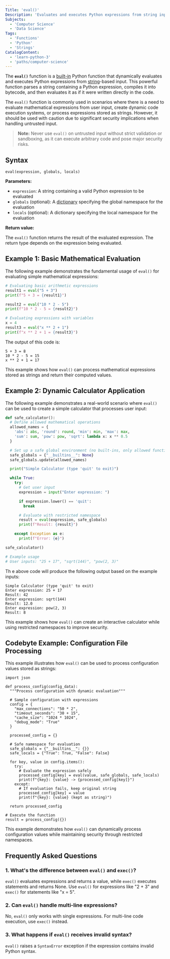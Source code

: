 ```yaml
---
Title: 'eval()'
Description: 'Evaluates and executes Python expressions from string input dynamically.'
Subjects:
  - 'Computer Science'
  - 'Data Science'
Tags:
  - 'Functions'
  - 'Python'
  - 'Strings'
CatalogContent:
  - 'learn-python-3'
  - 'paths/computer-science'
---
```


The **`eval()`** function is a [built-in](https://www.codecademy.com/resources/docs/python/built-in-functions) Python function that dynamically evaluates and executes Python expressions from [string](https://www.codecademy.com/resources/docs/python/strings)-based input. This powerful function parses a string containing a Python expression, compiles it into bytecode, and then evaluates it as if it were written directly in the code.

The `eval()` function is commonly used in scenarios where there is a need to evaluate mathematical expressions from user input, create dynamic code execution systems, or process expressions stored as strings. However, it should be used with caution due to significant security implications when handling untrusted input.

> **Note:** Never use `eval()` on untrusted input without strict validation or sandboxing, as it can execute arbitrary code and pose major security risks.

## Syntax

```pseudo
eval(expression, globals, locals)
```

**Parameters:**

- `expression`: A string containing a valid Python expression to be evaluated
- `globals` (optional): A [dictionary](https://www.codecademy.com/resources/docs/python/dictionaries) specifying the global namespace for the evaluation
- `locals` (optional): A dictionary specifying the local namespace for the evaluation

**Return value:**

The `eval()` function returns the result of the evaluated expression. The return type depends on the expression being evaluated.

## Example 1: Basic Mathematical Evaluation

The following example demonstrates the fundamental usage of `eval()` for evaluating simple mathematical expressions:

```py
# Evaluating basic arithmetic expressions
result1 = eval("5 + 3")
print(f"5 + 3 = {result1}")

result2 = eval("10 * 2 - 5")
print(f"10 * 2 - 5 = {result2}")

# Evaluating expressions with variables
x = 4
result3 = eval("x ** 2 + 1")
print(f"x ** 2 + 1 = {result3}")
```

The output of this code is:

```shell
5 + 3 = 8
10 * 2 - 5 = 15
x ** 2 + 1 = 17
```

This example shows how `eval()` can process mathematical expressions stored as strings and return their computed values.

## Example 2: Dynamic Calculator Application

The following example demonstrates a real-world scenario where `eval()` can be used to create a simple calculator that processes user input:

```py
def safe_calculator():
  # Define allowed mathematical operations
  allowed_names = {
    'abs': abs, 'round': round, 'min': min, 'max': max,
    'sum': sum, 'pow': pow, 'sqrt': lambda x: x ** 0.5
  }

  # Set up a safe global environment (no built-ins, only allowed functions)
  safe_globals = {"__builtins__": None}
  safe_globals.update(allowed_names)

  print("Simple Calculator (type 'quit' to exit)")

  while True:
    try:
      # Get user input
      expression = input("Enter expression: ")

      if expression.lower() == 'quit':
        break

      # Evaluate with restricted namespace
      result = eval(expression, safe_globals)
      print(f"Result: {result}")

    except Exception as e:
      print(f"Error: {e}")

safe_calculator()

# Example usage
# User inputs: "25 + 17", "sqrt(144)", "pow(2, 3)"
```

Th e above code will produce the following output based on the example inputs:

```shell
Simple Calculator (type 'quit' to exit)
Enter expression: 25 + 17
Result: 42
Enter expression: sqrt(144)
Result: 12.0
Enter expression: pow(2, 3)
Result: 8
```

This example shows how `eval()` can create an interactive calculator while using restricted namespaces to improve security.

## Codebyte Example: Configuration File Processing

This example illustrates how `eval()` can be used to process configuration values stored as strings:

```codebyte/python
import json

def process_config(config_data):
  """Process configuration with dynamic evaluation"""

  # Sample configuration with expressions
  config = {
    "max_connections": "50 * 2",
    "timeout_seconds": "30 + 15",
    "cache_size": "1024 * 1024",
    "debug_mode": "True"
  }

  processed_config = {}

  # Safe namespace for evaluation
  safe_globals = {"__builtins__": {}}
  safe_locals = {"True": True, "False": False}

  for key, value in config.items():
    try:
      # Evaluate the expression safely
      processed_config[key] = eval(value, safe_globals, safe_locals)
      print(f"{key}: {value} -> {processed_config[key]}")
    except:
      # If evaluation fails, keep original string
      processed_config[key] = value
      print(f"{key}: {value} (kept as string)")

  return processed_config

# Execute the function
result = process_config({})
```

This example demonstrates how `eval()` can dynamically process configuration values while maintaining security through restricted namespaces.

## Frequently Asked Questions

### 1. What's the difference between `eval()` and `exec()`?

`eval()` evaluates expressions and returns a value, while `exec()` executes statements and returns None. Use `eval()` for expressions like "2 + 3" and `exec()` for statements like "x = 5".

### 2. Can `eval()` handle multi-line expressions?

No, `eval()` only works with single expressions. For multi-line code execution, use `exec()` instead.

### 3. What happens if `eval()` receives invalid syntax?

`eval()` raises a `SyntaxError` exception if the expression contains invalid Python syntax.
